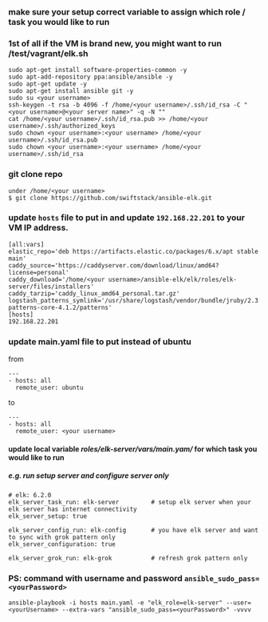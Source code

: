 ### make sure your setup correct variable to assign which role / task you would like to run

### 1st of all if the VM is brand new, you might want to run /test/vagrant/elk.sh
```
sudo apt-get install software-properties-common -y
sudo apt-add-repository ppa:ansible/ansible -y
sudo apt-get update -y
sudo apt-get install ansible git -y
sudo su <your username>
ssh-keygen -t rsa -b 4096 -f /home/<your username>/.ssh/id_rsa -C "<your username>@<your server name>" -q -N ""
cat /home/<your username>/.ssh/id_rsa.pub >> /home/<your username>/.ssh/authorized_keys
sudo chown <your username>:<your username> /home/<your username>/.ssh/id_rsa.pub
sudo chown <your username>:<your username> /home/<your username>/.ssh/id_rsa
```

### git clone repo
```
under /home/<your username>
$ git clone https://github.com/swiftstack/ansible-elk.git
```

### update `hosts` file to put <your username> in and update `192.168.22.201` to your VM IP address.
```
[all:vars]
elastic_repo='deb https://artifacts.elastic.co/packages/6.x/apt stable main'
caddy_source='https://caddyserver.com/download/linux/amd64?license=personal'
caddy_download='/home/<your username>/ansible-elk/elk/roles/elk-server/files/installers'
caddy_tarzip='caddy_linux_amd64_personal.tar.gz'
logstash_patterns_symlink='/usr/share/logstash/vendor/bundle/jruby/2.3.0/gems/logstash-patterns-core-4.1.2/patterns'
[hosts]
192.168.22.201
```

### update main.yaml file to put <your username> instead of ubuntu
from
```
---
- hosts: all
  remote_user: ubuntu
```
to
```
---
- hosts: all
  remote_user: <your username>
```


#### update local variable *roles/elk-server/vars/main.yam/* for which task you would like to run
##### e.g. run setup server and configure server only
```
# elk: 6.2.0
elk_server_task_run: elk-server			# setup elk server when your elk server has internet connectivity
elk_server_setup: true

elk_server_config_run: elk-config		# you have elk server and want to sync with grok pattern only
elk_server_configuration: true

elk_server_grok_run: elk-grok			# refresh grok pattern only
```

### PS: command with username and password `ansible_sudo_pass=<yourPassword>`
```
ansible-playbook -i hosts main.yaml -e "elk_role=elk-server" --user=<yourUsername> --extra-vars "ansible_sudo_pass=<yourPassword>" -vvvv
```
